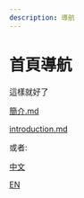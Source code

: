 ```yaml
---
description: 導航
---
```


# 首頁導航





這樣就好了

[簡介.md](zh/簡介.md "mention")

[introduction.md](en/introduction.md "mention")



或者:

[中文](zh/簡介.md)

[EN](./)
